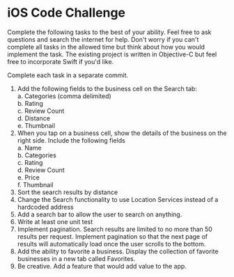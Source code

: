 # iOS Code Challenge

Complete the following tasks to the best of your ability. Feel free to ask questions and search the internet for help. Don't worry if you can't complete all tasks in the allowed time but think about how you would implement the task. The existing project is written in Objective-C but feel free to incorporate Swift if you'd like. 

Complete each task in a separate commit.

1. Add the following fields to the business cell on the Search tab:  
    a. Categories (comma delimited)  
    b. Rating  
    c. Review Count  
    d. Distance  
    e. Thumbnail  
2. When you tap on a business cell, show the details of the business on the right side.  Include the following fields  
    a. Name  
    b. Categories  
    c. Rating  
    d. Review Count  
    e. Price  
    f. Thumbnail  
3. Sort the search results by distance
4. Change the Search functionality to use Location Services instead of a hardcoded address
5. Add a search bar to allow the user to search on anything.
6. Write at least one unit test
7. Implement pagination.  Search results are limited to no more than 50 results per request.  Implement pagination so that the next page of results will automatically load once the user scrolls to the bottom.
8. Add the ability to favorite a business.  Display the collection of favorite businesses in a new tab called Favorites.
9. Be creative.  Add a feature that would add value to the app.
